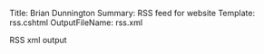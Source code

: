 Title: Brian Dunnington
Summary: RSS feed for website
Template: rss.cshtml
OutputFileName: rss.xml

RSS xml output
